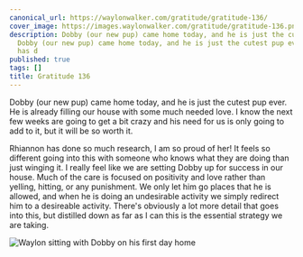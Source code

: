 ```yaml
---
canonical_url: https://waylonwalker.com/gratitude/gratitude-136/
cover_image: https://images.waylonwalker.com/gratitude/gratitude-136.png
description: Dobby (our new pup) came home today, and he is just the cutest pup ever.
  Dobby (our new pup) came home today, and he is just the cutest pup ever. Rhiannon
  has d
published: true
tags: []
title: Gratitude 136
---
```


Dobby (our new pup) came home today, and he is just the cutest pup ever. He is already filling our house with some much needed love.  I know the next few weeks are going to get a bit crazy and his need for us is only going to add to it, but it will be so worth it.

Rhiannon has done so much research, I am so proud of her!  It feels so different going into this with someone who knows what they are doing than just winging it.  I really feel like we are setting Dobby up for success in our house.  Much of the care is focused on positivity and love rather than yelling, hitting, or any punishment.  We only let him go places that he is allowed, and when he is doing an undesirable activity we simply redirect him to a desireable activity.  There's obviously a lot more detail that goes into this, but distilled down as far as I can this is the essential strategy we are taking.

![Waylon sitting with Dobby on his first day home](https://images.waylonwalker.com/waylon-dobby-jan-2022.webp)